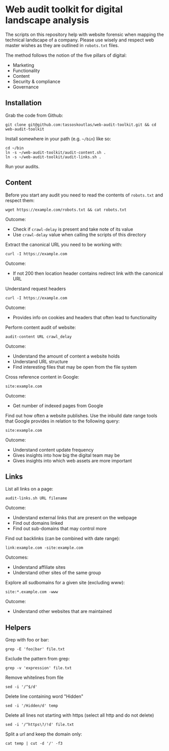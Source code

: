 # Web audit toolkit for digital landscape analysis

The scripts on this repository help with website forensic when mapping the technical landscape of a company. Please use wisely and respect web master wishes as they are outlined in `robots.txt` files.

The method follows the notion of the five pillars of digital:

- Marketing
- Functionality
- Content
- Security & compliance
- Governance

## Installation

Grab the code from Github:

```
git clone git@github.com:tassoskoutlas/web-audit-toolkit.git && cd web-audit-toolkit
```

Install somewhere in your path (e.g. `~/bin`) like so:

```
cd ~/bin
ln -s ~/web-audit-toolkit/audit-content.sh .
ln -s ~/web-audit-toolkit/audit-links.sh .
```
Run your audits.

## Content

Before you start any audit you need to read the contents of `robots.txt` and respect them:

```
wget https://example.com/robots.txt && cat robots.txt
```

Outcome:

- Check if `crawl-delay` is present and take note of its value
- Use `crawl-delay` value when calling the scripts of this directory

Extract the canonical URL you need to be working with:

```
curl -I https://example.com
```

Outcome:

- If not 200 then location header contains redirect link with the canonical URL

Understand request headers 

```
curl -I https://example.com
```

Outcome:

- Provides info on cookies and headers that often lead to functionality

Perform content audit of website:

```
audit-content URL crawl_delay
```

Outcome:

- Understand the amount of content a website holds
- Understand URL structure
- Find interesting files that may be open from the file system

Cross reference content in Google:

```
site:example.com
```

Outcome:

- Get number of indexed pages from Google

Find out how often a website publishes. Use the inbuild date range tools that Google provides in relation to the following query:

```
site:example.com
```

Outcome:

- Understand content update frequency
- Gives insights into how big the digital team may be
- Gives insights into which web assets are more important

## Links

List all links on a page:

```
audit-links.sh URL filename
```

Outcome:

- Understand external links that are present on the webpage
- Find out domains linked
- Find out sub-domains that may control more

Find out backlinks (can be combined with date range):

```
link:example.com -site:example.com
```

Outcomes:

- Understand affiliate sites
- Understand other sites of the same group

Explore all sudbomains for a given site (excluding www):

```
site:*.example.com -www
```

Outcome:

- Understand other websites that are maintained

## Helpers

Grep with foo or bar:

```
grep -E 'foo|bar' file.txt
```

Exclude the pattern from grep:

```
grep -v 'expression' file.txt
```	

Remove whitelines from file

```
sed -i '/^$/d'
```

Delete line containing word "Hidden"

```
sed -i '/Hidden/d' temp
```

Delete all lines not starting with https (select all http and do not delete)

```
sed -i '/^https\?/!d' file.txt
```

Split a url and keep the domain only:

```
cat temp | cut -d '/' -f3
```

